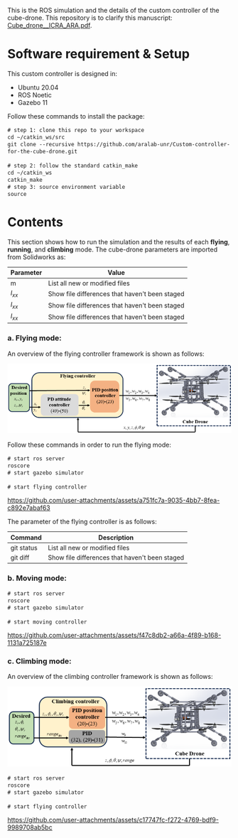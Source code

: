 This is the ROS simulation and the details of the custom controller of the cube-drone. This repository is to clarify this manuscript: [Cube_drone__ICRA_ARA.pdf](https://github.com/user-attachments/files/16533043/Cube_drone__ICRA_ARA.pdf).

# Software requirement & Setup
This custom controller is designed in:
- Ubuntu 20.04
- ROS Noetic
- Gazebo 11
  
Follow these commands to install the package:
```shell
# step 1: clone this repo to your workspace
cd ~/catkin_ws/src
git clone --recursive https://github.com/aralab-unr/Custom-controller-for-the-cube-drone.git

# step 2: follow the standard catkin_make
cd ~/catkin_ws
catkin_make
# step 3: source environment variable
source 
```
# Contents
This section shows how to run the simulation and the results of each **flying**, **running**, and **climbing** mode. The cube-drone parameters are imported from Solidworks as:

| Parameter | Value |
| --- | --- |
| m | List all new or modified files |
| $I_{xx}$ | Show file differences that haven't been staged |
| $I_{xx}$ | Show file differences that haven't been staged |
| $I_{xx}$ | Show file differences that haven't been staged |

### a. **Flying mode:**   
An overview of the flying controller framework is shown as follows:
<p align='center'>
    <img src="cubedrone/images/schemecubeflying.png" />
</p>
Follow these commands in order to run the flying mode:

```
# start ros server
roscore
# start gazebo simulator

# start flying controller

```



https://github.com/user-attachments/assets/a751fc7a-9035-4bb7-8fea-c892e7abaf63

The parameter of the flying controller is as follows:

| Command | Description |
| --- | --- |
| git status | List all new or modified files |
| git diff | Show file differences that haven't been staged |

### b. **Moving mode:**   

```
# start ros server
roscore
# start gazebo simulator

# start moving controller

```



https://github.com/user-attachments/assets/f47c8db2-a66a-4f89-b168-1131a725187e


### c. **Climbing mode:**   
An overview of the climbing controller framework is shown as follows:
<p align='center'>
    <img src="cubedrone/images/schemecubeclimbing.png" />
</p>

```
# start ros server
roscore
# start gazebo simulator

# start flying controller

```


https://github.com/user-attachments/assets/c17747fc-f272-4769-bdf9-9989708ab5bc

